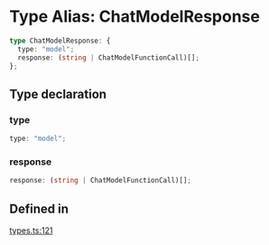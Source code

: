 # Type Alias: ChatModelResponse

```ts
type ChatModelResponse: {
  type: "model";
  response: (string | ChatModelFunctionCall)[];
};
```

## Type declaration

### type

```ts
type: "model";
```

### response

```ts
response: (string | ChatModelFunctionCall)[];
```

## Defined in

[types.ts:121](https://github.com/withcatai/node-llama-cpp/blob/6405ee945e792651123189aae2612212095765b6/src/types.ts#L121)
